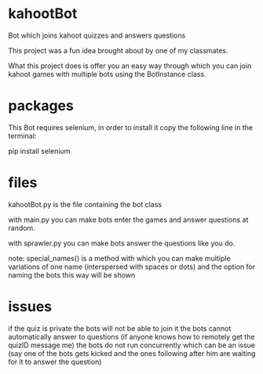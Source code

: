 # kahootBot
Bot which joins kahoot quizzes and answers questions

This project was a fun idea brought about by one of my classmates.

What this project does is offer you an easy way through which you can join kahoot games with multiple bots using the BotInstance
class.

# packages

This Bot requires selenium, in order to install it copy the following line in the terminal:

pip install selenium


# files

kahootBot.py is the file containing the bot class

with main.py you can make bots enter the games and answer questions at random.

with sprawler.py you can make bots answer the questions like you do.

note: special_names() is a method with which you can make multiple variations of one name (interspersed with spaces or dots) and
the option for naming the bots this way will be shown

# issues

if the quiz is private the bots will not be able to join it
the bots cannot automatically answer to questions (if anyone knows how to remotely get the quizID message me)
the bots do not run concurrently which can be an issue (say one of the bots gets kicked and the ones following after him are waiting for it to answer the question)
